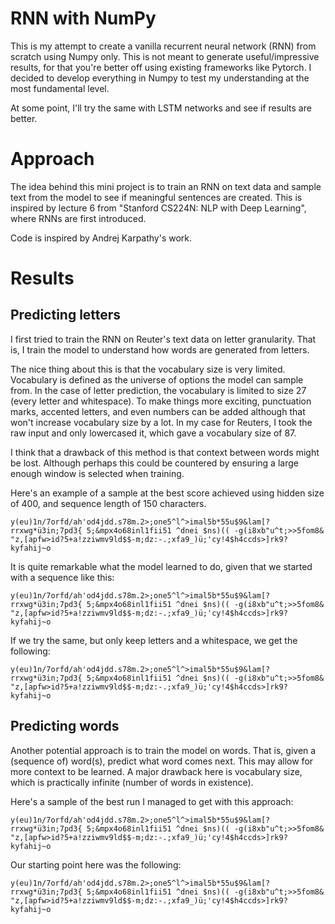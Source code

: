 # RNN with NumPy

This is my attempt to create a vanilla recurrent neural network (RNN) from scratch using Numpy only. This is not meant to generate useful/impressive results, for that you're better off using existing frameworks like Pytorch. I decided to develop everything in Numpy to test my understanding at the most fundamental level.

At some point, I'll try the same with LSTM networks and see if results are better.

# Approach

The idea behind this mini project is to train an RNN on text data and sample text from the model to see if meaningful sentences are created. This is inspired by lecture 6 from "Stanford CS224N: NLP with Deep Learning", where RNNs are first introduced. 

Code is inspired by Andrej Karpathy's work.

# Results

## Predicting letters

I first tried to train the RNN on Reuter's text data on letter granularity. That is, I train the model to understand how words are generated from letters. 

The nice thing about this is that the vocabulary size is very limited. Vocabulary is defined as the universe of options the model can sample from. In the case of letter prediction, the vocabulary is limited to size 27 (every letter and whitespace). To make things more exciting, punctuation marks, accented letters, and even numbers can be added although that won't increase vocabulary size by a lot. In my case for Reuters, I took the raw input and only lowercased it, which gave a vocabulary size of 87.

I think that a drawback of this method is that context between words might be lost. Although perhaps this could be countered by ensuring a large enough window is selected when training. 


Here's an example of a sample at the best score achieved using hidden size of 400, and sequence length of 150 characters.

` y(eu)1n/7orfd/ah'od4jdd.s78m.2>;one5^l^>imal5b*55u$9&lam[?rrxwg*ü3in;7pd3{ 5;&mpx4o68inl1fii51 ^dnei $ns)(( -g(i8xb"u^t;>>5fom8& "z,[apfw>id?5+a!zziwmv9ld$$-m;dz:-.;xfa9_)ü;'cy!4$h4ccds>]rk9?kyfahij~o 
`

It is quite remarkable what the model learned to do, given that we started with a sequence like this:

` y(eu)1n/7orfd/ah'od4jdd.s78m.2>;one5^l^>imal5b*55u$9&lam[?rrxwg*ü3in;7pd3{ 5;&mpx4o68inl1fii51 ^dnei $ns)(( -g(i8xb"u^t;>>5fom8& "z,[apfw>id?5+a!zziwmv9ld$$-m;dz:-.;xfa9_)ü;'cy!4$h4ccds>]rk9?kyfahij~o 
` 

If we try the same, but only keep letters and a whitespace, we get the following:

` y(eu)1n/7orfd/ah'od4jdd.s78m.2>;one5^l^>imal5b*55u$9&lam[?rrxwg*ü3in;7pd3{ 5;&mpx4o68inl1fii51 ^dnei $ns)(( -g(i8xb"u^t;>>5fom8& "z,[apfw>id?5+a!zziwmv9ld$$-m;dz:-.;xfa9_)ü;'cy!4$h4ccds>]rk9?kyfahij~o 
`

## Predicting words

Another potential approach is to train the model on words. That is, given a (sequence of) word(s), predict what word comes next. This may allow for more context to be learned. A major drawback here is vocabulary size, which is practically infinite (number of words in existence). 

Here's a sample of the best run I managed to get with this approach:

` y(eu)1n/7orfd/ah'od4jdd.s78m.2>;one5^l^>imal5b*55u$9&lam[?rrxwg*ü3in;7pd3{ 5;&mpx4o68inl1fii51 ^dnei $ns)(( -g(i8xb"u^t;>>5fom8& "z,[apfw>id?5+a!zziwmv9ld$$-m;dz:-.;xfa9_)ü;'cy!4$h4ccds>]rk9?kyfahij~o 
`

Our starting point here was the following:

` y(eu)1n/7orfd/ah'od4jdd.s78m.2>;one5^l^>imal5b*55u$9&lam[?rrxwg*ü3in;7pd3{ 5;&mpx4o68inl1fii51 ^dnei $ns)(( -g(i8xb"u^t;>>5fom8& "z,[apfw>id?5+a!zziwmv9ld$$-m;dz:-.;xfa9_)ü;'cy!4$h4ccds>]rk9?kyfahij~o 
`

